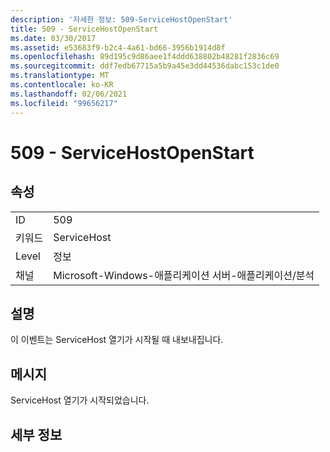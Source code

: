 ```yaml
---
description: '자세한 정보: 509-ServiceHostOpenStart'
title: 509 - ServiceHostOpenStart
ms.date: 03/30/2017
ms.assetid: e53683f9-b2c4-4a61-bd66-3956b1914d8f
ms.openlocfilehash: 89d195c9d86aee1f4ddd638802b48281f2836c69
ms.sourcegitcommit: ddf7edb67715a5b9a45e3dd44536dabc153c1de0
ms.translationtype: MT
ms.contentlocale: ko-KR
ms.lasthandoff: 02/06/2021
ms.locfileid: "99656217"
---
```

# <a name="509---servicehostopenstart"></a>509 - ServiceHostOpenStart

## <a name="properties"></a>속성  
  
|||  
|-|-|  
|ID|509|  
|키워드|ServiceHost|  
|Level|정보|  
|채널|Microsoft-Windows-애플리케이션 서버-애플리케이션/분석|  
  
## <a name="description"></a>설명  

 이 이벤트는 ServiceHost 열기가 시작될 때 내보내집니다.  
  
## <a name="message"></a>메시지  

 ServiceHost 열기가 시작되었습니다.  
  
## <a name="details"></a>세부 정보
